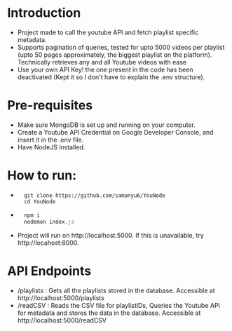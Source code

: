 # Introduction 
- Project made to call the youtube API and fetch playlist specific metadata.
- Supports pagination of queries, tested for upto 5000 videos per playlist (upto 50 pages approximately, the biggest playlist on the platform). Technically retrieves any and all Youtube videos with ease
- Use your own API Key! the one present in the code has been deactivated (Kept it so I don't have to explain the .env structure). 

# Pre-requisites
- Make sure MongoDB is set up and running on your computer.
- Create a Youtube API Credential on Google Developer Console, and insert it in the .env file.
- Have NodeJS installed.

# How to run: 
- ```shell
    git clone https://github.com/samanyu6/YouNode
    cd YouNode
  ```
- ```javascript
    npm i
    nodemon index.js
  ```
- Project will run on http://localhost:5000. If this is unavailable, try http://locahost:8000.

# API Endpoints 
- /playlists : Gets all the playlists stored in the database. Accessible at http://localhost:5000/playlists
- /readCSV :  Reads the CSV file for playlistIDs, Queries the Youtube API for metadata and stores the data in the database. Accessible at http://localhost:5000/readCSV
